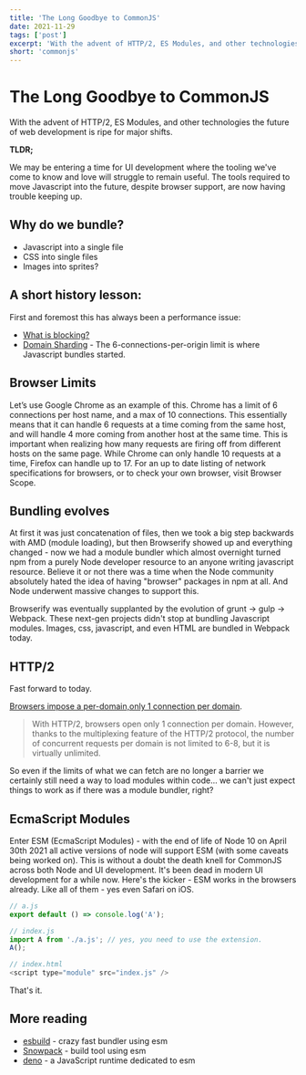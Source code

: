 ```yaml
---
title: 'The Long Goodbye to CommonJS'
date: 2021-11-29
tags: ['post']
excerpt: 'With the advent of HTTP/2, ES Modules, and other technologies the future of web development is ripe for major shifts.'
short: 'commonjs'
---
```


<hgroup>
	<h1>The Long Goodbye to CommonJS</h1>
	<p>With the advent of HTTP/2, ES Modules, and other technologies the future of web development is ripe for major shifts.</p>
</hgroup>

**TLDR;**

We may be entering a time for UI development where the tooling we've come to know and love will struggle to remain useful. The tools required to move Javascript into the future, despite browser support, are now having trouble keeping up.

## Why do we bundle?

-   Javascript into a single file
-   CSS into single files
-   Images into sprites?

## A short history lesson:
First and foremost this has always been a performance issue:
* [What is blocking?](https://blog.bluetriangle.com/blocking-web-performance-villain#:~:text=Chrome%20has%20a%20limit%20of,host%20at%20the%20same%20time)
* [Domain Sharding](https://hpbn.co/http1x/#domain-sharding) - The 6-connections-per-origin limit is where Javascript bundles started.

## Browser Limits
Let’s use Google Chrome as an example of this. Chrome has a limit of 6 connections per host name, and a max of 10 connections. This essentially means that it can handle 6 requests at a time coming from the same host, and will handle 4 more coming from another host at the same time. This is important when realizing how many requests are firing off from different hosts on the same page. While Chrome can only handle 10 requests at a time, Firefox can handle up to 17. For an up to date listing of network specifications for browsers, or to check your own browser, visit Browser Scope.

## Bundling evolves

At first it was just concatenation of files, then we took a big step backwards with AMD (module loading), but then Browserify showed up and everything changed - now we had a module bundler which almost overnight turned npm from a purely Node developer resource to an anyone writing javascript resource. Believe it or not there was a time when the Node community absolutely hated the idea of having "browser" packages in npm at all. And Node underwent massive changes to support this.

Browserify was eventually supplanted by the evolution of grunt -> gulp -> Webpack. These next-gen projects didn't stop at bundling Javascript modules. Images, css, javascript, and even HTML are bundled in Webpack today.

## HTTP/2
Fast forward to today.

[Browsers impose a per-domain,only 1 connection per domain](https://stackoverflow.com/questions/36835972/is-the-per-host-connection-limit-raised-with-http-2#:~:text=1%20Answer&text=Browsers%20impose%20a%20per%2Ddomain,only%201%20connection%20per%20domain).

> With HTTP/2, browsers open only 1 connection per domain. However, thanks to the multiplexing feature of the HTTP/2 protocol, the number of concurrent requests per domain is not limited to 6-8, but it is virtually unlimited.

So even if the limits of what we can fetch are no longer a barrier we certainly still need a way to load modules within code... we can't just expect things to work as if there was a module bundler, right?

## EcmaScript Modules

Enter ESM (EcmaScript Modules) - with the end of life of Node 10 on April 30th 2021 all active versions of node will support ESM (with some caveats being worked on). This is without a doubt the death knell for CommonJS across both Node and UI development. It's been dead in modern UI development for a while now. Here's the kicker - ESM works in the browsers already. Like all of them - yes even Safari on iOS.

```js
// a.js
export default () => console.log('A');

// index.js
import A from './a.js'; // yes, you need to use the extension.
A();

// index.html
<script type="module" src="index.js" />
```
That's it.

## More reading

* [esbuild](https://esbuild.github.io/) - crazy fast bundler using esm
* [Snowpack](https://www.snowpack.dev/) - build tool using esm
* [deno](https://www.snowpack.dev/) - a JavaScript runtime dedicated to esm
